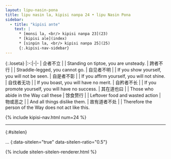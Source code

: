 ```yaml
---
layout: lipu-nasin-pona
title: lipu nasin la, kipisi nanpa 24 • lipu Nasin Pona
sidebar:
  - title: "kipisi ante"
    text: |
      * [monsi la, <br/> kipisi nanpa 23](23)
      * [kipisi ale](index)
      * [sinpin la, <br/> kipisi nanpa 25](25)
      {:.kipisi-nav-sidebar}
---
```


{:.loseta}
|:-:|-|-
| 企者不立         |  | Standing on tiptoe, you are unsteady.
| 跨者不行         |  | Straddle-legged, you cannot go.
| 自见者不明       |  | If you show yourself, you will not be seen.
| 自是者不彰       |  | If you affirm yourself, you will not shine.
| 自伐者无功       |  | If you boast, you will have no merit.
| 自矜者不长       |  | If you promote yourself, you will have no success.
| 其在道也<wbr/>曰 |  | Those who abide in the Way call these
| 馀食赘行         |  | Leftover food and wasted action
| 物或恶之         |  | And all things dislike them.
| 故有道者不处     |  | Therefore the person of the Way does not act like this.

{% include kipisi-nav.html num=24 %}

-------
{:#sitelen}

...
{:data-sitelen="true" data-sitelen-ratio="0.5"}

{% include sitelen-sitelen-renderer.html %}
